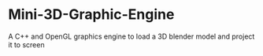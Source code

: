 # Mini-3D-Graphic-Engine
A C++ and OpenGL graphics engine to load a 3D blender model and project it to screen
